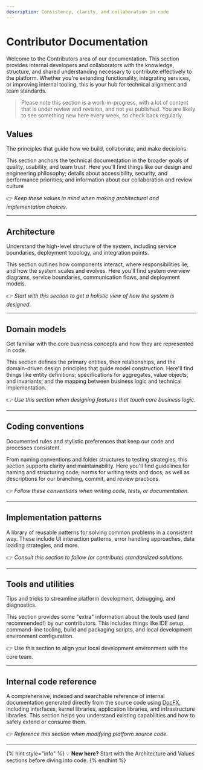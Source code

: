 ```yaml
---
description: Consistency, clarity, and collaboration in code
---
```


# Contributor Documentation

Welcome to the Contributors area of our documentation. This section provides internal developers and collaborators with the knowledge, structure, and shared understanding necessary to contribute effectively to the platform. Whether you're extending functionality, integrating services, or improving internal tooling, this is your hub for technical alignment and team standards.

> Please note this section is a work-in-progress, with a lot of content that is under review and revision, and not yet published. You are likely to see something new here every week, so check back regularly.

## Values

The principles that guide how we build, collaborate, and make decisions.&#x20;

This section anchors the technical documentation in the broader goals of quality, usability, and team trust. Here you'll find things like our design and engineering philosophy; details about accessibility, security, and performance priorities; and information about our collaboration and review culture

👉 _Keep these values in mind when making architectural and implementation choices._

***

## Architecture

Understand the high-level structure of the system, including service boundaries, deployment topology, and integration points.&#x20;

This section outlines how components interact, where responsibilities lie, and how the system scales and evolves. Here you'll find system overview diagrams, service boundaries, communication flows, and deployment models.

👉 _Start with this section to get a holistic view of how the system is designed._

***

## Domain models

Get familiar with the core business concepts and how they are represented in code.&#x20;

This section defines the primary entities, their relationships, and the domain-driven design principles that guide model construction. Here'll find things like entity definitions; specifications for aggregates, value objects, and invariants; and the mapping between business logic and technical implementation.

👉 _Use this section when designing features that touch core business logic._

***

## Coding conventions

Documented rules and stylistic preferences that keep our code and processes consistent.&#x20;

From naming conventions and folder structures to testing strategies, this section supports clarity and maintainability. Here you'll find guidelines for naming and structuring code; norms for writing tests and docs; as well as descriptions for our branching, commit, and review practices.

👉 _Follow these conventions when writing code, tests, or documentation._

***

## Implementation patterns

A library of reusable patterns for solving common problems in a consistent way. These include UI interaction patterns, error handling approaches, data loading strategies, and more.

👉 _Consult this section to follow (or contribute) standardized solutions._

***

## Tools and utilities

Tips and tricks to streamline platform development, debugging, and diagnostics.&#x20;

This section provides some "extra" information about the tools used (and recommended!) by our contributors. This includes things like IDE setup, command-line tooling, build and packaging scripts, and local development environment configuration.

👉 Use this section to align your local development environment with the core team.

***

## Internal code reference

A comprehensive, indexed and searchable reference of internal documentation generated directly from the source code using [DocFX](https://dotnet.github.io/docfx/), including interfaces, kernel libraries, application libraries, and infrastructure libraries. This section helps you understand existing capabilities and how to safely extend or consume them.

👉 _Reference this section when modifying platform source code._

***

{% hint style="info" %}
💡 **New here?** Start with the Architecture and Values sections before diving into code.
{% endhint %}
